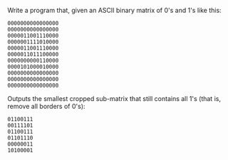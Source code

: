 

Write a program that, given an ASCII binary matrix of 0's and 1's like this:

    0000000000000000
    0000000000000000
    0000011001110000
    0000001111010000
    0000011001110000
    0000011011100000
    0000000000110000
    0000101000010000
    0000000000000000
    0000000000000000
    0000000000000000

Outputs the smallest cropped sub-matrix that still contains all 1's (that is, remove all borders of 0's):

    01100111
    00111101
    01100111
    01101110
    00000011
    10100001

